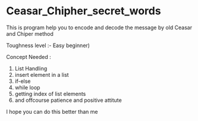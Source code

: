 # Ceasar_Chipher_secret_words
This is program help you to encode and decode the message by old Ceasar and Chiper method

Toughness level :- Easy beginner)

Concept Needed :
1. List Handling 
2. insert element in a list 
3. if-else
4. while loop
5. getting index of list elements
6. and offcourse patience and positive attitute

I hope you can do this better than me 
